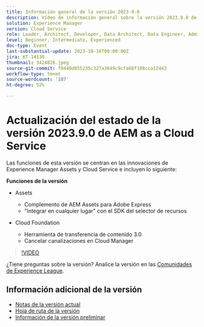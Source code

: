 ```yaml
---
title: Información general de la versión 2023-9-0
description: Vídeo de información general sobre la versión 2023.9.0 de Adobe Experience Manager as a Cloud Service
solution: Experience Manager
version: Cloud Service
role: Leader, Architect, Developer, Data Architect, Data Engineer, Admin, User
level: Beginner, Intermediate, Experienced
doc-type: Event
last-substantial-update: 2023-10-16T00:00:00Z
jira: KT-14130
thumbnail: 3424826.jpeg
source-git-commit: f0440d855235c327a3649c9cfa68f108cca12443
workflow-type: tm+mt
source-wordcount: '107'
ht-degree: 52%

---
```


# Actualización del estado de la versión 2023.9.0 de AEM as a Cloud Service

Las funciones de esta versión se centran en las innovaciones de Experience Manager Assets y Cloud Service e incluyen lo siguiente:

**Funciones de la versión**

* Assets
   * Complemento de AEM Assets para Adobe Express
   * &quot;Integrar en cualquier lugar&quot; con el SDK del selector de recursos

* Cloud Foundation
   * Herramienta de transferencia de contenido 3.0
   * Cancelar canalizaciones en Cloud Manager

>[!VIDEO](https://video.tv.adobe.com/v/3424826/?learn=on)

¿Tiene preguntas sobre la versión?  Analice la versión en las [Comunidades de Experience League](https://adobe.ly/3rMScIU).

## Información adicional de la versión

* [Notas de la versión actual](https://experienceleague.adobe.com/docs/experience-manager-cloud-service/content/release-notes/home.html?lang=es)
* [Hoja de ruta de la versión](https://experienceleague.adobe.com/docs/experience-manager-release-information/aem-release-updates/update-releases-roadmap.html?lang=es)
* [Información de la versión preliminar](https://experienceleague.adobe.com/docs/experience-manager-cloud-service/content/release-notes/prerelease.html?lang=es)
